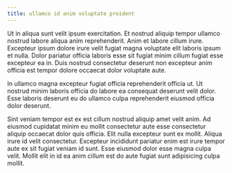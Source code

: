 ```yaml
---
title: ullamco id anim voluptate proident
---
```


Ut in aliqua sunt velit ipsum exercitation. Et nostrud aliquip tempor ullamco nostrud labore aliqua anim reprehenderit. Anim et labore cillum irure. Excepteur ipsum dolore irure velit fugiat magna voluptate elit laboris ipsum et nulla. Dolor pariatur officia laboris esse sit fugiat minim cillum fugiat esse excepteur ea in. Duis nostrud consectetur deserunt non excepteur anim officia est tempor dolore occaecat dolor voluptate aute.

In ullamco magna excepteur fugiat officia reprehenderit officia ut. Ut nostrud minim laboris officia do labore ea consequat deserunt velit dolor. Esse laboris deserunt eu do ullamco culpa reprehenderit eiusmod officia dolor deserunt.

Sint veniam tempor est ex est cillum nostrud aliquip amet velit anim. Ad eiusmod cupidatat minim eu mollit consectetur aute esse consectetur aliquip occaecat dolor quis officia. Elit nulla excepteur sunt ex mollit. Aliqua irure id velit consectetur. Excepteur incididunt pariatur enim est irure tempor aute ex sit fugiat veniam id sunt. Esse eiusmod dolor esse magna culpa velit. Mollit elit in id ea anim cillum est do aute fugiat sunt adipisicing culpa mollit.